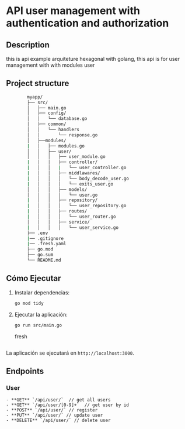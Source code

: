 # API user management with authentication and authorization

## Description
this is api example arquiteture hexagonal with golang, this api is for user management with 
with modules user


## Project structure
```bash
        myapp/                                                                                      
        ├── src/
        │   ├── main.go
        │   ├── config/
        │   │   └── database.go
        │   ├── common/
        │   │   └── handlers
        │   │       └── response.go
        │   ├──modules/
        |   │   ├── modules.go
        │   │   ├── user/
        │   │   │   ├── user_module.go
        |   │   │   ├── controller/
        |   │   │   |   └── user_controller.go
        |   │   │   ├── middlawares/
        |   │   │   │   └── body_decode_user.go
        |   │   │   │   └── exits_user.go
        │   │   │   ├── models/
        │   │   │   │   └── user.go
        |   │   │   ├── repository/
        |   │   │   │   └── user_repository.go
        |   │   │   ├── routes/
        |   │   │   │   └── user_router.go
        │   │   │   ├── service/
        |   │   │   │   └── user_service.go
        ├── .env
        |── .gitignore
        |── .fresh.yaml
        ├── go.mod
        ├── go.sum
        └── README.md
```

## Cómo Ejecutar

1. Instalar dependencias:
    ```sh
    go mod tidy
    ```

2. Ejecutar la aplicación:
    ```sh
    go run src/main.go
    ```
    fresh
    ```

La aplicación se ejecutará en `http://localhost:3000`.

## Endpoints
   ### User
    - **GET** `/api/user/`  // get all users
    - **GET** `/api/user/[0-9]+`  // get user by id
    - **POST** `/api/user/` // register
    - **PUT** `/api/user/` // update user
    - **DELETE** `/api/user/` // delete user

